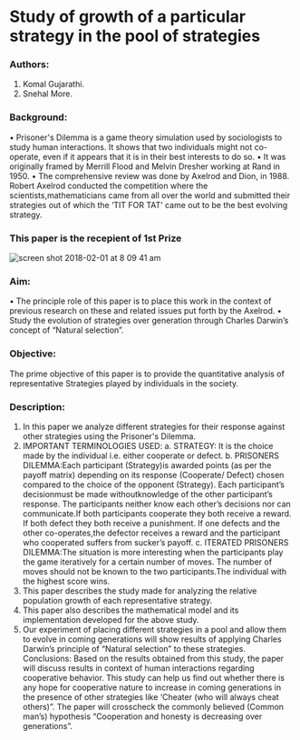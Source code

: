 # Study of growth of a particular strategy in the pool of strategies


### Authors:

1.	Komal Gujarathi.
2.	Snehal More.


### Background:
•	Prisoner's Dilemma is a game theory simulation used by sociologists to study human interactions. It shows that two individuals might not co-operate, even if it appears that it is in their best interests to do so.
•	 It was originally framed by Merrill Flood and Melvin Dresher working at Rand in 1950.
•	The comprehensive review was done by Axelrod and Dion, in 1988.
Robert Axelrod conducted the competition where the scientists,mathematicians came from all over the world and submitted their strategies out of which the ‘TIT FOR TAT’ came out to be the best evolving strategy. 

### This paper is the recepient of 1st Prize

![screen shot 2018-02-01 at 8 09 41 am](https://user-images.githubusercontent.com/24962915/35680097-4e94975e-0727-11e8-9598-711c0844d07d.png)


### Aim:
•	The principle role of this paper is to place this work in the context of previous research on these and related issues put forth by the Axelrod.
•	Study the evolution of strategies over generation through Charles Darwin’s concept of “Natural selection”.


### Objective:
The prime objective of this paper is to provide the quantitative analysis of representative Strategies played by individuals in the society.


### Description:
1.	In this paper we analyze different strategies for their response against other strategies using the Prisoner's Dilemma.
2.	IMPORTANT TERMINOLOGIES USED:
a.	STRATEGY: It is the choice made by the individual i.e. either cooperate or defect. 
b.	PRISONERS DILEMMA:Each participant (Strategy)is awarded points (as per the payoff matrix) depending on its response (Cooperate/ Defect) chosen compared to the choice of the opponent (Strategy). Each participant’s decisionmust be made withoutknowledge of the other participant’s response. The participants neither know each other’s decisions nor can communicate.If both participants cooperate they both receive a reward. If both defect they both receive a punishment. If one defects and the other co-operates,the defector receives a reward and the participant who cooperated suffers from sucker’s payoff.
c.	ITERATED PRISONERS DILEMMA:The situation is more interesting when the participants play the game iteratively for a certain number of moves. The number of moves should not be known to the two participants.The individual with the highest score wins. 
3.	This paper describes the study made for analyzing the relative population growth of each representative strategy.
4.	This paper also describes the mathematical model and its implementation developed for the above study.
5.	Our experiment of placing different strategies in a pool and allow them to evolve in coming generations will show results of applying Charles Darwin’s principle of “Natural selection” to these strategies.   
Conclusions:
Based on the results obtained from this study, the paper will discuss results in context of human interactions regarding cooperative behavior. This study can help us find out whether there is any hope for cooperative nature to increase in coming generations in the presence of other strategies like ‘Cheater (who will always cheat others)”. The paper will crosscheck the commonly believed (Common man’s) hypothesis “Cooperation and honesty is decreasing over generations”.
